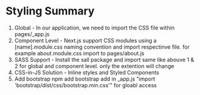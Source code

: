 # Styling Summary
1. Global - In our application, we need to import the CSS file within pages/_app.js
2. Component Level - Next.js support CSS modules using a [name].module.css naming convention and import respectinve file. for example about.module.css import to pages/about.js
3. SASS Support - Install the sall package and import same like abouve 1 & 2 for global and component level. only the extention will change
4. CSS-in-JS Solution - Inline styles and Styled Components
5. Add bootstrap
   npm add bootstrap
   add in _app.js "import 'bootstrap/dist/css/bootstrap.min.css'" for gloabl access
